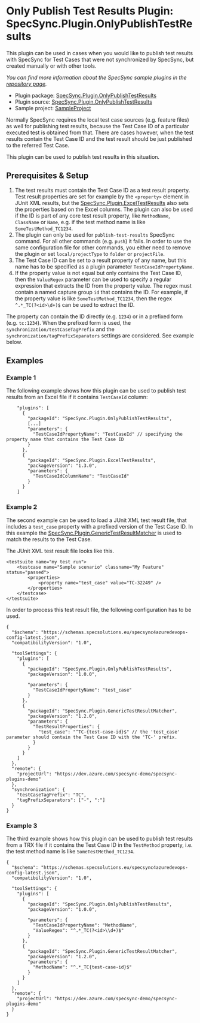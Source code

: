 # Only Publish Test Results Plugin: SpecSync.Plugin.OnlyPublishTestResults

This plugin can be used in cases when you would like to publish test results with SpecSync for Test Cases that were not synchronized by SpecSync, but created manually or with other tools.


*You can find more information about the SpecSync sample plugins in the [repository page](https://github.com/specsolutions/specsync-plugins#readme).*

* Plugin package: [SpecSync.Plugin.OnlyPublishTestResults](https://www.nuget.org/packages/SpecSync.Plugin.OnlyPublishTestResults)
* Plugin source: [SpecSync.Plugin.OnlyPublishTestResults](SpecSync.Plugin.OnlyPublishTestResults)
* Sample project: [SampleProject](SampleProject)

Normally SpecSync requires the local test case sources (e.g. feature files) as well for publishing test results, because the Test Case ID of a particular executed test is obtained from that. There are cases however, when the test results contain the Test Case ID and the test result should be just published to the referred Test Case. 

This plugin can be used to publish test results in this situation.

## Prerequisites & Setup

1. The test results must contain the Test Case ID as a test result property. Test result properties are set for example by the `<property>` element in JUnit XML results, but the [SpecSync.Plugin.ExcelTestResults](https://github.com/specsolutions/specsync-plugins/tree/main/excel-test-results-plugin) also sets the properties based on the Excel columns. The plugin can also be used if the ID is part of any core test result property, like `MethodName`, `ClassName` or `Name`, e.g. if the test method name is like `SomeTestMethod_TC1234`.
2. The plugin can only be used for `publish-test-results` SpecSync command. For all other commands (e.g. `push`) it fails. In order to use the same configuration file for other commands, you either need to remove the plugin or set `local/projectType` to `folder` or `projectFile`.
3. The Test Case ID can be set to a result property of any name, but this name has to be specified as a plugin parameter `TestCaseIdPropertyName`.
4. If the property value is not equal but only contains the Test Case ID, then the `ValueRegex` parameter can be used to specify a regular expression that extracts the ID from the property value. The regex must contain a named capture group `id` that contains the ID. For example, if the property value is like `SomeTestMethod_TC1234`, then the regex `^.*_TC(?<id>\d+)$` can be used to extract the ID.

The property can contain the ID directly (e.g. `1234`) or in a prefixed form (e.g. `tc:1234`). When the prefixed form is used, the `synchronization/testCaseTagPrefix` and the `synchronization/tagPrefixSeparators` settings are considered. See example below.

## Examples

### Example 1

The following example shows how this plugin can be used to publish test results from an Excel file if it contains `TestCaseId` column:


```
    "plugins": [
      {
        "packageId": "SpecSync.Plugin.OnlyPublishTestResults",
        [...]
        "parameters": {
          "TestCaseIdPropertyName": "TestCaseId" // specifying the property name that contains the Test Case ID
        }
      },
      {
        "packageId": "SpecSync.Plugin.ExcelTestResults",
        "packageVersion": "1.3.0",
        "parameters": {
          "TestCaseIdColumnName": "TestCaseId"
        }
      }
    ]
```

### Example 2

The second example can be used to load a JUnit XML test result file, that includes a `test_case` property with a prefixed version of the Test Case ID. In this example the [SpecSync.Plugin.GenericTestResultMatcher](https://github.com/specsolutions/specsync-plugins/tree/main/generic-test-result-matcher-plugin) is used to match the results to the Test Case.

The JUnit XML test result file looks like this.

```
<testsuite name="my test run">
    <testcase name="Sample scenario" classname="My Feature" status="passed">
        <properties>
            <property name="test_case" value="TC-32249" />
        </properties>
    </testcase>
</testsuite>
```

In order to process this test result file, the following configuration has to be used.

```
{
  "$schema": "https://schemas.specsolutions.eu/specsync4azuredevops-config-latest.json",
  "compatibilityVersion": "1.0",

  "toolSettings": {
    "plugins": [
      {
        "packageId": "SpecSync.Plugin.OnlyPublishTestResults",
        "packageVersion": "1.0.0",

        "parameters": {
          "TestCaseIdPropertyName": "test_case"
        }
      },
      {
        "packageId": "SpecSync.Plugin.GenericTestResultMatcher",
        "packageVersion": "1.2.0",
        "parameters": {
          "TestResultProperties": {
            "test_case": "^TC-{test-case-id}$" // the 'test_case' parameter should contain the Test Case ID with the 'TC-' prefix.
          }
        }
      }
    ]
  },
  "remote": {
    "projectUrl": "https://dev.azure.com/specsync-demo/specsync-plugins-demo"
  },
  "synchronization": {
    "testCaseTagPrefix": "TC",
    "tagPrefixSeparators": ["-", ":"]
  }
}
```

### Example 3

The third example shows how this plugin can be used to publish test results from a TRX file if it contains the Test Case ID in the `TestMethod` property, i.e. the test method name is like `SomeTestMethod_TC1234`.

```
{
  "$schema": "https://schemas.specsolutions.eu/specsync4azuredevops-config-latest.json",
  "compatibilityVersion": "1.0",

  "toolSettings": {
    "plugins": [
      {
        "packageId": "SpecSync.Plugin.OnlyPublishTestResults",
        "packageVersion": "1.0.0",

        "parameters": {
          "TestCaseIdPropertyName": "MethodName",
          "ValueRegex": "^.*_TC(?<id>\\d+)$"
        }
      },
      {
        "packageId": "SpecSync.Plugin.GenericTestResultMatcher",
        "packageVersion": "1.2.0",
        "parameters": {
          "MethodName": "^.*_TC{test-case-id}$"
        }
      }
    ]
  },
  "remote": {
    "projectUrl": "https://dev.azure.com/specsync-demo/specsync-plugins-demo"
  }
}
```